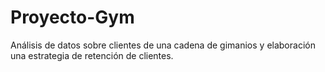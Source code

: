 # Proyecto-Gym
Análisis de datos sobre clientes de una cadena de gimanios y elaboración una estrategia de retención de clientes.
